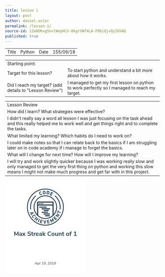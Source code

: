 ```yaml
---
title: lesson 1
layout: post
author: daniel.osler
permalink: /lesson-1/
source-id: 1Zw0OKxg5nvlWepHCU-8kgrVWf4LA-F0biQjvQyI8VAQ
published: true
---
```

<table>
  <tr>
    <td>Title</td>
    <td>Python</td>
    <td>Date</td>
    <td>155/06/18</td>
  </tr>
</table>


<table>
  <tr>
    <td>Starting point:</td>
    <td></td>
  </tr>
  <tr>
    <td>Target for this lesson?</td>
    <td>To start python and understand a bit more about how it works.</td>
  </tr>
  <tr>
    <td>Did I reach my target? 
(add details to "Lesson Review")</td>
    <td>I managed to get my first lesson on python to work perfectly so I managed to reach my target.</td>
  </tr>
</table>


<table>
  <tr>
    <td>Lesson Review</td>
  </tr>
  <tr>
    <td>How did I learn? What strategies were effective? </td>
  </tr>
  <tr>
    <td>I didn't really say a word all lesson I was just focusing on the task ahead and this really helped me to work well and get things right and to complete the tasks.</td>
  </tr>
  <tr>
    <td>What limited my learning? Which habits do I need to work on? </td>
  </tr>
  <tr>
    <td>I could make notes so that I can relate back to the basics if I am struggling later on in code academy if i manage to forget the basics.</td>
  </tr>
  <tr>
    <td>What will I change for next time? How will I improve my learning?</td>
  </tr>
  <tr>
    <td>I will try and work slightly quicker because I was working really slow and only managed to get the very first thing on python and working this slow means I might not make much progress and get far with in this project.</td>
  </tr>
</table>
<img src = "/images/Screenshot 2018-06-22 at 13.34.20.png"

